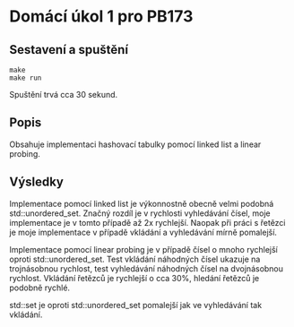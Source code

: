 # Domácí úkol 1 pro PB173

## Sestavení a spuštění
```
make
make run
```

Spuštění trvá cca 30 sekund.

## Popis
Obsahuje implementaci hashovací tabulky pomocí linked list a linear probing.

## Výsledky
Implementace pomocí linked list je výkonnostně obecně velmi podobná std::unordered_set.
Značný rozdíl je v rychlosti vyhledávání čísel, moje implementace je v tomto případě až 2x rychlejší.
Naopak při práci s řetězci je moje implementace v případě vkládání a vyhledávání mírně pomalejší.

Implementace pomocí linear probing je v případě čísel o mnoho rychlejší oproti std::unordered_set. Test vkládání náhodných čísel
ukazuje na trojnásobnou rychlost, test vyhledávání náhodných čísel na dvojnásobnou rychlost.
Vkládání řetězců je rychlejší o cca 30%, hledání řetězců je podobně rychlé.

std::set je oproti std::unordered_set pomalejší jak ve vyhledávání tak vkládání.

